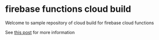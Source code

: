 # firebase functions cloud build

Welcome to sample repository of cloud build for firebase cloud functions

See [this post]() for more information
